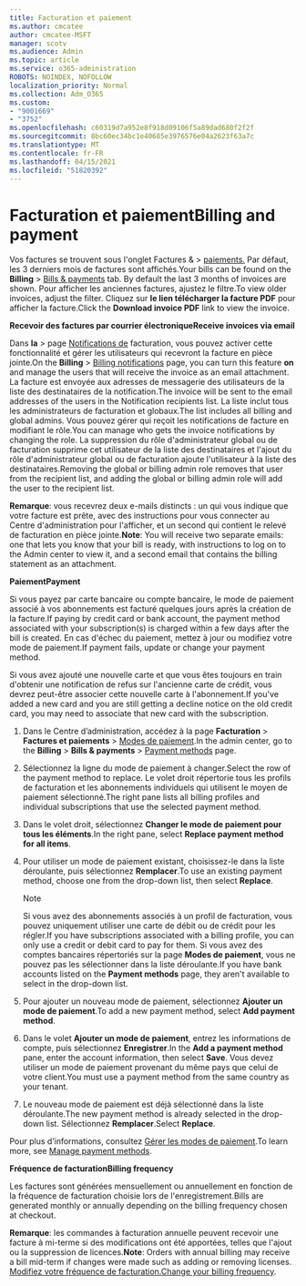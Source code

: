 ```yaml
---
title: Facturation et paiement
ms.author: cmcatee
author: cmcatee-MSFT
manager: scotv
ms.audience: Admin
ms.topic: article
ms.service: o365-administration
ROBOTS: NOINDEX, NOFOLLOW
localization_priority: Normal
ms.collection: Adm_O365
ms.custom:
- "9001669"
- "3752"
ms.openlocfilehash: c60319d7a952e8f918d09106f5a89dad680f2f2f
ms.sourcegitcommit: 8bc60ec34bc1e40685e3976576e04a2623f63a7c
ms.translationtype: MT
ms.contentlocale: fr-FR
ms.lasthandoff: 04/15/2021
ms.locfileid: "51820392"
---
```

# <a name="billing-and-payment"></a><span data-ttu-id="895c6-102">Facturation et paiement</span><span class="sxs-lookup"><span data-stu-id="895c6-102">Billing and payment</span></span>

<span data-ttu-id="895c6-103">Vos factures se trouvent sous l'onglet Factures &  >  [paiements.](https://go.microsoft.com/fwlink/p/?linkid=848039)  Par défaut, les 3 derniers mois de factures sont affichés.</span><span class="sxs-lookup"><span data-stu-id="895c6-103">Your bills can be found on the **Billing** > [Bills & payments](https://go.microsoft.com/fwlink/p/?linkid=848039) tab.  By default the last 3 months of invoices are shown.</span></span>  <span data-ttu-id="895c6-104">Pour afficher les anciennes factures, ajustez le filtre.</span><span class="sxs-lookup"><span data-stu-id="895c6-104">To view older invoices, adjust the filter.</span></span>  <span data-ttu-id="895c6-105">Cliquez sur **le lien télécharger la facture PDF** pour afficher la facture.</span><span class="sxs-lookup"><span data-stu-id="895c6-105">Click the **Download invoice PDF** link to view the invoice.</span></span>

<span data-ttu-id="895c6-106">**Recevoir des factures par courrier électronique**</span><span class="sxs-lookup"><span data-stu-id="895c6-106">**Receive invoices via email**</span></span>

<span data-ttu-id="895c6-107">Dans **la**  >  page [Notifications de](https://go.microsoft.com/fwlink/p/?linkid=853212) facturation,  vous pouvez activer cette fonctionnalité et gérer les utilisateurs qui recevront la facture en pièce jointe.</span><span class="sxs-lookup"><span data-stu-id="895c6-107">On the **Billing** > [Billing notifications](https://go.microsoft.com/fwlink/p/?linkid=853212) page, you can turn this feature **on** and manage the users that will receive the invoice as an email attachment.</span></span> <span data-ttu-id="895c6-108">La facture est envoyée aux adresses de messagerie des utilisateurs de la liste des destinataires de la notification.</span><span class="sxs-lookup"><span data-stu-id="895c6-108">The invoice will be sent to the email addresses of the users in the Notification recipients list.</span></span> <span data-ttu-id="895c6-109">La liste inclut tous les administrateurs de facturation et globaux.</span><span class="sxs-lookup"><span data-stu-id="895c6-109">The list includes all billing and global admins.</span></span>  <span data-ttu-id="895c6-110">Vous pouvez gérer qui reçoit les notifications de facture en modifiant le rôle.</span><span class="sxs-lookup"><span data-stu-id="895c6-110">You can manage who gets the invoice notifications by changing the role.</span></span>  <span data-ttu-id="895c6-111">La suppression du rôle d'administrateur global ou de facturation supprime cet utilisateur de la liste des destinataires et l'ajout du rôle d'administrateur global ou de facturation ajoute l'utilisateur à la liste des destinataires.</span><span class="sxs-lookup"><span data-stu-id="895c6-111">Removing the global or billing admin role removes that user from the recipient list, and adding the global or billing admin role will add the user to the recipient list.</span></span>

<span data-ttu-id="895c6-112">**Remarque**: vous recevrez deux e-mails distincts : un qui vous indique que votre facture est prête, avec des instructions pour vous connecter au Centre d'administration pour l'afficher, et un second qui contient le relevé de facturation en pièce jointe.</span><span class="sxs-lookup"><span data-stu-id="895c6-112">**Note**: You will receive two separate emails: one that lets you know that your bill is ready, with instructions to log on to the Admin center to view it, and a second email that contains the billing statement as an attachment.</span></span>

<span data-ttu-id="895c6-113">**Paiement**</span><span class="sxs-lookup"><span data-stu-id="895c6-113">**Payment**</span></span>

<span data-ttu-id="895c6-114">Si vous payez par carte bancaire ou compte bancaire, le mode de paiement associé à vos abonnements est facturé quelques jours après la création de la facture.</span><span class="sxs-lookup"><span data-stu-id="895c6-114">If paying by credit card or bank account, the payment method associated with your subscription(s) is charged within a few days after the bill is created.</span></span> <span data-ttu-id="895c6-115">En cas d'échec du paiement, mettez à jour ou modifiez votre mode de paiement.</span><span class="sxs-lookup"><span data-stu-id="895c6-115">If payment fails, update or change your payment method.</span></span>

<span data-ttu-id="895c6-116">Si vous avez ajouté une nouvelle carte et que vous êtes toujours en train d'obtenir une notification de refus sur l'ancienne carte de crédit, vous devrez peut-être associer cette nouvelle carte à l'abonnement.</span><span class="sxs-lookup"><span data-stu-id="895c6-116">If you've added a new card and you are still getting a decline notice on the old credit card, you may need to associate that new card with the subscription.</span></span>

1. <span data-ttu-id="895c6-117">Dans le Centre d’administration, accédez à la page **Facturation** > **Factures et paiements** > [Modes de paiement](https://go.microsoft.com/fwlink/p/?linkid=2018806).</span><span class="sxs-lookup"><span data-stu-id="895c6-117">In the admin center, go to the **Billing** > **Bills & payments** > [Payment methods](https://go.microsoft.com/fwlink/p/?linkid=2018806) page.</span></span>

2. <span data-ttu-id="895c6-118">Sélectionnez la ligne du mode de paiement à changer.</span><span class="sxs-lookup"><span data-stu-id="895c6-118">Select the row of the payment method to replace.</span></span> <span data-ttu-id="895c6-119">Le volet droit répertorie tous les profils de facturation et les abonnements individuels qui utilisent le moyen de paiement sélectionné.</span><span class="sxs-lookup"><span data-stu-id="895c6-119">The right pane lists all billing profiles and individual subscriptions that use the selected payment method.</span></span>

3. <span data-ttu-id="895c6-120">Dans le volet droit, sélectionnez **Changer le mode de paiement pour tous les éléments**.</span><span class="sxs-lookup"><span data-stu-id="895c6-120">In the right pane, select **Replace payment method for all items**.</span></span>

4. <span data-ttu-id="895c6-121">Pour utiliser un mode de paiement existant, choisissez-le dans la liste déroulante, puis sélectionnez **Remplacer**.</span><span class="sxs-lookup"><span data-stu-id="895c6-121">To use an existing payment method, choose one from the drop-down list, then select **Replace**.</span></span>

    > [!NOTE]
    > <span data-ttu-id="895c6-122">Si vous avez des abonnements associés à un profil de facturation, vous pouvez uniquement utiliser une carte de débit ou de crédit pour les régler.</span><span class="sxs-lookup"><span data-stu-id="895c6-122">If you have subscriptions associated with a billing profile, you can only use a credit or debit card to pay for them.</span></span> <span data-ttu-id="895c6-123">Si vous avez des comptes bancaires répertoriés sur la page **Modes de paiement**, vous ne pouvez pas les sélectionner dans la liste déroulante.</span><span class="sxs-lookup"><span data-stu-id="895c6-123">If you have bank accounts listed on the **Payment methods** page, they aren't available to select in the drop-down list.</span></span>

5. <span data-ttu-id="895c6-124">Pour ajouter un nouveau mode de paiement, sélectionnez **Ajouter un mode de paiement**.</span><span class="sxs-lookup"><span data-stu-id="895c6-124">To add a new payment method, select **Add payment method**.</span></span>

6. <span data-ttu-id="895c6-125">Dans le volet **Ajouter un mode de paiement**, entrez les informations de compte, puis sélectionnez **Enregistrer**.</span><span class="sxs-lookup"><span data-stu-id="895c6-125">In the **Add a payment method** pane, enter the account information, then select **Save**.</span></span> <span data-ttu-id="895c6-126">Vous devez utiliser un mode de paiement provenant du même pays que celui de votre client.</span><span class="sxs-lookup"><span data-stu-id="895c6-126">You must use a payment method from the same country as your tenant.</span></span>

7. <span data-ttu-id="895c6-127">Le nouveau mode de paiement est déjà sélectionné dans la liste déroulante.</span><span class="sxs-lookup"><span data-stu-id="895c6-127">The new payment method is already selected in the drop-down list.</span></span> <span data-ttu-id="895c6-128">Sélectionnez **Remplacer**.</span><span class="sxs-lookup"><span data-stu-id="895c6-128">Select **Replace**.</span></span>

<span data-ttu-id="895c6-129">Pour plus d’informations, consultez [Gérer les modes de paiement](https://docs.microsoft.com/microsoft-365/commerce/billing-and-payments/manage-payment-methods).</span><span class="sxs-lookup"><span data-stu-id="895c6-129">To learn more, see [Manage payment methods](https://docs.microsoft.com/microsoft-365/commerce/billing-and-payments/manage-payment-methods).</span></span>

<span data-ttu-id="895c6-130">**Fréquence de facturation**</span><span class="sxs-lookup"><span data-stu-id="895c6-130">**Billing frequency**</span></span>

<span data-ttu-id="895c6-131">Les factures sont générées mensuellement ou annuellement en fonction de la fréquence de facturation choisie lors de l'enregistrement.</span><span class="sxs-lookup"><span data-stu-id="895c6-131">Bills are generated monthly or annually depending on the billing frequency chosen at checkout.</span></span>  

<span data-ttu-id="895c6-132">**Remarque**: les commandes à facturation annuelle peuvent recevoir une facture à mi-terme si des modifications ont été apportées, telles que l'ajout ou la suppression de licences.</span><span class="sxs-lookup"><span data-stu-id="895c6-132">**Note**: Orders with annual billing may receive a bill mid-term if changes were made such as adding or removing licenses.</span></span> <span data-ttu-id="895c6-133">[Modifiez votre fréquence de facturation.](https://docs.microsoft.com/microsoft-365/commerce/billing-and-payments/change-payment-frequency)</span><span class="sxs-lookup"><span data-stu-id="895c6-133">[Change your billing frequency](https://docs.microsoft.com/microsoft-365/commerce/billing-and-payments/change-payment-frequency).</span></span>
